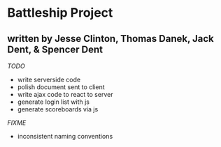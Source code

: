 # Battleship Project
## written by Jesse Clinton, Thomas Danek, Jack Dent, & Spencer Dent

_TODO_
* write serverside code
* polish document sent to client
* write ajax code to react to server
* generate login list with js
* generate scoreboards via js

_FIXME_
* inconsistent naming conventions
